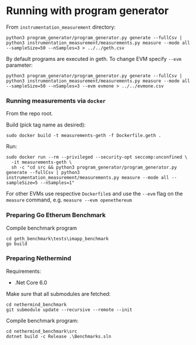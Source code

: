 # Running with program generator
From `instrumentation_measurement` directory:

```
python3 program_generator/program_generator.py generate --fullCsv | python3 instrumentation_measurement/measurements.py measure --mode all --sampleSize=50 --nSamples=3 > ../../geth.csv
```
    
By default programs are executed in geth. To change EVM specify `--evm` parameter:

```
python3 program_generator/program_generator.py generate --fullCsv | python3 instrumentation_measurement/measurements.py measure --mode all --sampleSize=50 --nSamples=3 --evm evmone > ../../evmone.csv
```

### Running measurements via `docker`

From the repo root.

Build (pick tag name as desired):
```
sudo docker build -t measurements-geth -f Dockerfile.geth .
```

Run:
```
sudo docker run --rm --privileged --security-opt seccomp:unconfined \
  -it measurements-geth \
  sh -c "cd src && python3 program_generator/program_generator.py generate --fullCsv | python3 instrumentation_measurement/measurements.py measure --mode all --sampleSize=5 --nSamples=1"
```

For other EVMs use respective `Dockerfile`s and use the `--evm` flag on the `measure` command, e.g. `measure --evm openethereum`


### Preparing Go Etherum Benchmark
Compile benchmark program
```
cd geth_benchmark\tests\imapp_benchmark
go build
```

### Preparing Nethermind
Requirements:
- .Net Core 6.0

Make sure that all submodules are fetched:
```
cd nethermind_benchmark
git submodule update --recursive --remote --init
```

Compile benchmark program:
```
cd nethermind_benchmark\src
dotnet build -c Release .\Benchmarks.sln
```